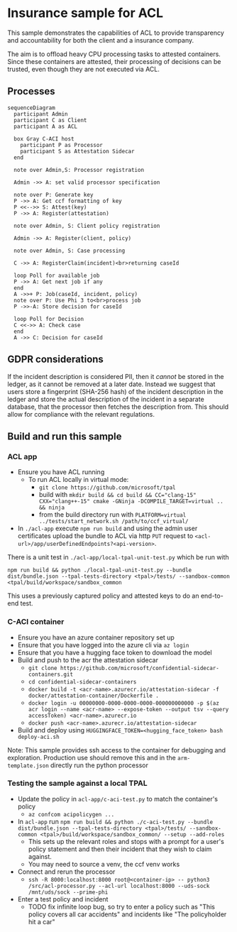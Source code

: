 # Insurance sample for ACL

This sample demonstrates the capabilities of ACL to provide transparency and accountability for both the client and a insurance company.

The aim is to offload heavy CPU processing tasks to attested containers.
Since these containers are attested, their processing of decisions can be trusted, even though they are not executed via ACL.

## Processes

```mermaid
sequenceDiagram
  participant Admin
  participant C as Client
  participant A as ACL

  box Gray C-ACI host
    participant P as Processor
    participant S as Attestation Sidecar
  end

  note over Admin,S: Processor registration 

  Admin ->> A: set valid processor specification

  note over P: Generate key
  P ->> A: Get ccf formatting of key
  P <<-->> S: Attest(key)
  P ->> A: Register(attestation)

  note over Admin, S: Client policy registration

  Admin ->> A: Register(client, policy)

  note over Admin, S: Case processing

  C ->> A: RegisterClaim(incident)<br>returning caseId

  loop Poll for available job
  P ->> A: Get next job if any
  end
  A ->>+ P: Job(caseId, incident, policy)
  note over P: Use Phi 3 to<br>process job
  P ->>-A: Store decision for caseId
  
  loop Poll for Decision
  C <<->> A: Check case
  end
  A ->> C: Decision for caseId
```

## GDPR considerations
If the incident description is considered PII, then it _cannot_ be stored in the ledger, as it cannot be removed at a later date.
Instead we suggest that users store a fingerprint (SHA-256 hash) of the incident description in the ledger and store the actual description of the incident in a separate database, that the processor then fetches the description from.
This should allow for compliance with the relevant regulations.

## Build and run this sample

### ACL app

- Ensure you have ACL running
  - To run ACL locally in virtual mode:
    - `git clone https://github.com/microsoft/tpal`
    - build with `mkdir build && cd build && CC="clang-15" CXX="clang++-15" cmake -GNinja -DCOMPILE_TARGET=virtual .. && ninja`
    - from the build directory run with `PLATFORM=virtual ../tests/start_network.sh /path/to/ccf_virtual/`
- In `./acl-app` execute `npm run build` and using the admin user certificates upload the bundle to ACL via http `PUT` request to `<acl-url>/app/userDefinedEndpoints?<api-version>`.

There is a unit test in `./acl-app/local-tpal-unit-test.py` which be run with 
```
npm run build && python ./local-tpal-unit-test.py --bundle dist/bundle.json --tpal-tests-directory <tpal>/tests/ --sandbox-common <tpal/build/workspace/sandbox_common
```
This uses a previously captured policy and attested keys to do an end-to-end test.

### C-ACI container

- Ensure you have an azure container repository set up
- Ensure that you have logged into the azure cli via `az login`
- Ensure that you have a hugging face token to download the model
- Build and push to the acr the attestation sidecar
  - `git clone https://github.com/microsoft/confidential-sidecar-containers.git`
  - `cd confidential-sidecar-containers`
  - `docker build -t <acr-name>.azurecr.io/attestation-sidecar -f docker/attestation-container/Dockerfile .`
  - `docker login -u 00000000-0000-0000-0000-000000000000 -p $(az acr login --name <acr-name> --expose-token --output tsv --query accessToken) <acr-name>.azurecr.io`
  - `docker push <acr-name>.azurecr.io/attestation-sidecar`
- Build and deploy using `HUGGINGFACE_TOKEN=<hugging_face_token> bash deploy-aci.sh`

Note: This sample provides ssh access to the container for debugging and exploration.
Production use should remove this and in the `arm-template.json` directly run the python processor

### Testing the sample against a local TPAL 

- Update the policy in `acl-app/c-aci-test.py` to match the container's policy
  - `az confcom acipolicygen ...`
- In `acl-app` run `npm run build && python ./c-aci-test.py --bundle dist/bundle.json --tpal-tests-directory <tpal>/tests/ --sandbox-common <tpal>/build/workspace/sandbox_common/ --setup --add-roles`
  - This sets up the relevant roles and stops with a prompt for a user's policy statement and then their incident that they wish to claim against.
  - You may need to source a venv, the ccf venv works
- Connect and rerun the processor
  - `ssh -R 8000:localhost:8000 root@<container-ip> -- python3 /src/acl-processor.py --acl-url localhost:8000 --uds-sock /mnt/uds/sock --prime-phi`
- Enter a test policy and incident
  - TODO fix infinite loop bug, so try to enter a policy such as "This policy covers all car accidents" and incidents like "The policyholder hit a car"
